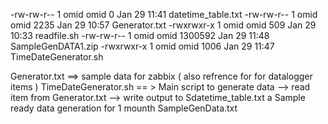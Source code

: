 -rw-rw-r-- 1 omid omid       0 Jan 29 11:41 datetime_table.txt
-rw-rw-r-- 1 omid omid    2235 Jan 29 10:57 Generator.txt
-rwxrwxr-x 1 omid omid     509 Jan 29 10:33 readfile.sh
-rw-rw-r-- 1 omid omid 1300592 Jan 29 11:48 SampleGenDATA1.zip
-rwxrwxr-x 1 omid omid    1006 Jan 29 11:47 TimeDateGenerator.sh



Generator.txt  ==> sample data for zabbix ( also refrence for for datalogger items ) 
TimeDateGenerator.sh  == > Main script to generate data
	--> read item from Generator.txt
	--> write output to Sdatetime_table.txt
a Sample ready data generation for 1 mounth SampleGenData.txt
